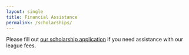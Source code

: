 ```yaml
---
layout: single
title: Financial Assistance
permalink: /scholarships/
---
```


Please fill out [our scholarship application](https://wkf.ms/4byeDUL)
if you need assistance with our league fees.
